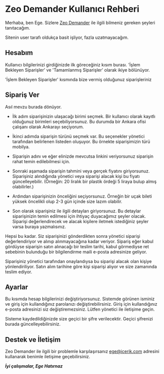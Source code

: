 # Zeo Demander Kullanıcı Rehberi

Merhaba, ben Ege. Sizlere [Zeo Demander](https://github.com/egehatirnaz/zeoDemander/edit/master/README.md) ile ilgili bilmeniz gereken şeyleri tanıtacağım.

Sitenin user tarafı oldukça basit işliyor, fazla uzatmayacağım.

## Hesabım

Kullanıcı bilgilerinizi girdiğinizde ilk göreceğiniz kısım burası.
'İşlem Bekleyen Siparişler' ve 'Tamamlanmış Siparişler' olarak ikiye bölünüyor.

'İşlem Bekleyen Siparişler' kısmında bize vermiş olduğunuz siparişleriniz

## Sipariş Ver

Asıl mevzu burada dönüyor.

- İlk adım siparişinizin ulaşacağı birimi seçmek. Bir kullanıcı olarak kayıtlı olduğunuz birimleri seçebiliyorsunuz.
Bu durumda bir Ankara ofisi çalışanı olarak Ankarayı seçiyorum.

- İkinci adımda siparişin türünü seçmek var. Bu seçenekler yönetici tarafından belirlenen listeden oluşuyor. Bu örnekte siparişimizin türü mobilya.

- Siparişin adını ve eğer elinizde mevcutsa linkini veriyorsunuz siparişin rahat temin edilebilmesi için.

- Sonraki aşamada siparişin tahmini veya gerçek fiyatını giriyorsunuz. Siparişiniz alındığında yönetici veya siparişi alacak kişi bu fiyatı güncelleyebilir. (Örneğin: 20 liralık bir plastik ördeği 5 liraya bulup almış olabilirler.)

- Ardından siparişinizin önceliğini seçiyorsunuz. Örneğin bir uçak bileti yüksek öncelikli olup 2-3 gün içinde size lazım olabilir.

- Son olarak siparişiniz ile ilgili detayları giriyorsunuz. Bu detaylar siparişinizin temin edilmesi için ihtiyaç duyacağımız şeyler olacak. Siparişi değerlendirecek ve alacak kişilere iletmek istediğiniz şeyler varsa buraya yazmalısınız.

Hepsi bu kadar. Siz siparişinizi gönderdikten sonra yönetici siparişi değerlendiriyor ve alınıp alınmayacağına kadar veriyor. Sipariş eğer kabul gördüyse siparişin satın alınacağı bir teslim tarihi, kabul görmediyse ret sebebinin bulunduğu bir bilgilendirme maili e-posta adresinize geliyor.

Siparişiniz yönetici tarafından onaylandıysa bu siparişi alacak olan kişiye yönlendiriliyor. Satın alım tarihine göre kişi siparişi alıyor ve size zamanında teslim ediyor.

## Ayarlar

Bu kısımda hesap bilgilerinizi değiştiriyorsunuz. Sistemde görünen isminiz ve giriş için kullandığınız parolanızı değiştirebilirsiniz. Giriş için kullandığınız e-posta adresinizi siz değiştiremezsiniz. Lütfen yönetici ile iletişime geçin.

Sisteme kaydedildiğinizde size geçici bir şifre verilecektir. Geçici şifrenizi burada güncelleyebilirsiniz.

## Destek ve İletişim
Zeo Demander ile ilgili bir problemle karşılaşırsanız [ege@icerik.com](mailto:ege@icerik.com) adresini kullanarak benimle iletişime geçebilirsiniz.

**_İyi çalışmalar,
Ege Hatırnaz_**
